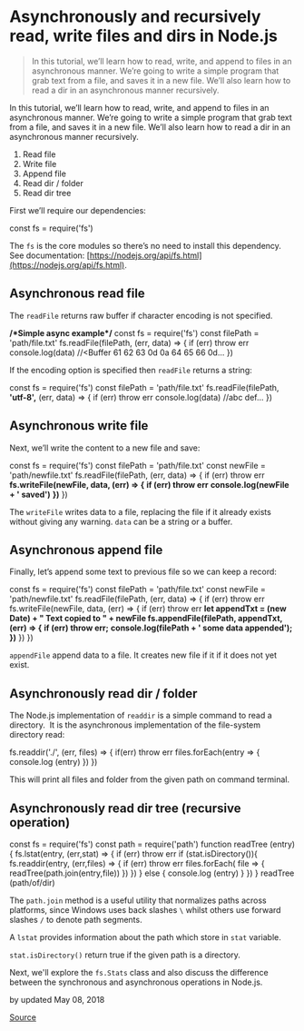 # Asynchronously and recursively read, write files and dirs in Node.js

> In this tutorial, we’ll learn how to read, write, and append to files in an asynchronous manner. We’re going to write a simple program that grab text from a file, and saves it in a new file. We’ll also learn how to read a dir in an asynchronous manner recursively.

In this tutorial, we’ll learn how to read, write, and append to files in an asynchronous manner. We’re going to write a simple program that grab text from a file, and saves it in a new file. We’ll also learn how to read a dir in an asynchronous manner recursively.

1.  Read file
2.  Write file
3.  Append file
4.  Read dir / folder
5.  Read dir tree

First we’ll require our dependencies:

const fs \= require('fs')

The `fs` is the core modules so there’s no need to install this dependency. See documentation: [https://nodejs.org/api/fs.html](https://nodejs.org/api/fs.html).

Asynchronous read file
----------------------

The `readFile` returns raw buffer if character encoding is not specified.

**/\*Simple async example\*/** const fs \= require('fs') const filePath \= 'path/file.txt' fs.readFile(filePath, (err, data) \=> { if (err) throw err
 console.log(data) //<Buffer 61 62 63 0d 0a 64 65 66 0d... })

If the encoding option is specified then `readFile` returns a string:

const fs \= require('fs') const filePath \= 'path/file.txt' fs.readFile(filePath, **'utf-8',** (err, data) \=> { if (err) throw err
 console.log(data) //abc def... })

Asynchronous write file
-----------------------

Next, we’ll write the content to a new file and save:

const fs \= require('fs') const filePath \= 'path/file.txt' const newFile \= 'path/newfile.txt' fs.readFile(filePath, (err, data) \=> { if (err) throw err **fs.writeFile(newFile, data, (err) \=> {**  **if (err) throw err**  **console.log(newFile + ' saved')**  **})** })

The `writeFile` writes data to a file, replacing the file if it already exists without giving any warning. `data` can be a string or a buffer.

Asynchronous append file
------------------------

Finally, let’s append some text to previous file so we can keep a record:

const fs \= require('fs') const filePath \= 'path/file.txt' const newFile \= 'path/newfile.txt' fs.readFile(filePath, (err, data) \=> { if (err) throw err
 fs.writeFile(newFile, data, (err) \=> { if (err) throw err **let appendTxt \= (new Date) + " Text copied to " + newFile
  fs.appendFile(filePath, appendTxt, (err) \=> {**  **if (err) throw err;**  **console.log(filePath + ' some data appended');**  **})** }) })

`appendFile` append data to a file. It creates new file if it if it does not yet exist.

Asynchronously read dir / folder
--------------------------------

The Node.js implementation of `readdir` is a simple command to read a directory.  It is the asynchronous implementation of the file-system directory read:

fs.readdir('./', (err, files) \=> { if(err) throw err
 files.forEach(entry \=> { console.log (entry) }) })

This will print all files and folder from the given path on command terminal.

Asynchronously read dir tree (recursive operation)
--------------------------------------------------

const fs \= require('fs') const path \= require('path') function readTree (entry) { fs.lstat(entry, (err,stat) \=> { if (err) throw err if (stat.isDirectory()){ fs.readdir(entry, (err,files) \=> { if (err) throw err
    files.forEach( file \=> { readTree(path.join(entry,file)) }) }) } else { console.log (entry) } }) } readTree (path/of/dir)

The `path.join` method is a useful utility that normalizes paths across platforms, since Windows uses back slashes `\` whilst others use forward slashes `/` to denote path segments.

A `lstat` provides information about the path which store in `stat` variable.

`stat.isDirectory()` return true if the given path is a directory.

Next, we'll explore the `fs.Stats` class and also discuss the difference between the synchronous and asynchronous operations in Node.js.

by updated May 08, 2018


[Source](https://www.brainbell.com/javascript/async-files-dirs.html)
